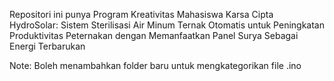 Repositori ini punya Program Kreativitas Mahasiswa Karsa Cipta 
HydroSolar: Sistem Sterilisasi Air Minum Ternak Otomatis untuk Peningkatan Produktivitas Peternakan dengan Memanfaatkan Panel Surya Sebagai Energi Terbarukan

Note:
Boleh menambahkan folder baru untuk mengkategorikan file .ino
